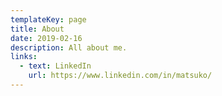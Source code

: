 ```yaml
---
templateKey: page
title: About
date: 2019-02-16
description: All about me.
links:
  - text: LinkedIn
    url: https://www.linkedin.com/in/matsuko/
---
```

